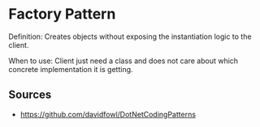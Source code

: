 # Factory Pattern

Definition: Creates objects without exposing the instantiation logic to the client.

When to use: Client just need a class and does not care about which concrete implementation it is getting.

## Sources

- https://github.com/davidfowl/DotNetCodingPatterns
